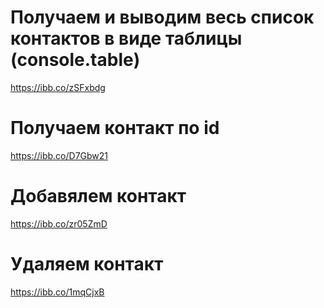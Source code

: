 # Получаем и выводим весь список контактов в виде таблицы (console.table)

https://ibb.co/zSFxbdg

# Получаем контакт по id

https://ibb.co/D7Gbw21

# Добавялем контакт

https://ibb.co/zr05ZmD

# Удаляем контакт

https://ibb.co/1mqCjxB
